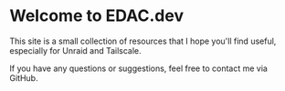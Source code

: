 # Welcome to EDAC.dev

This site is a small collection of resources that I hope you'll find useful, especially for Unraid and Tailscale.

If you have any questions or suggestions, feel free to contact me via GitHub.
